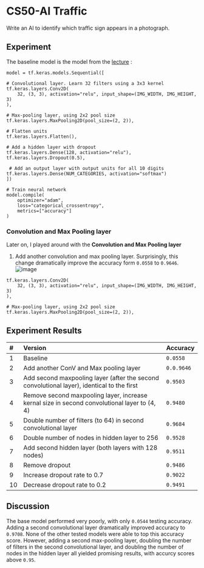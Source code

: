 # CS50-AI Traffic

Write an AI to identify which traffic sign appears in a photograph.

## Experiment
The baseline model is the model from the [lecture](https://cs50.harvard.edu/ai/2020/notes/5/#convolutional-neural-networks) : 
```
model = tf.keras.models.Sequential([

# Convolutional layer. Learn 32 filters using a 3x3 kernel
tf.keras.layers.Conv2D(
    32, (3, 3), activation="relu", input_shape=(IMG_WIDTH, IMG_HEIGHT, 3)
),

# Max-pooling layer, using 2x2 pool size
tf.keras.layers.MaxPooling2D(pool_size=(2, 2)),

# Flatten units
tf.keras.layers.Flatten(),

# Add a hidden layer with dropout
tf.keras.layers.Dense(128, activation="relu"),
tf.keras.layers.Dropout(0.5),

 # Add an output layer with output units for all 10 digits
tf.keras.layers.Dense(NUM_CATEGORIES, activation="softmax")
])

# Train neural network
model.compile(
    optimizer="adam",
    loss="categorical_crossentropy",
    metrics=["accuracy"]
)
```
### Convolution and Max Pooling layer
Later on, I played around with the **Convolution and Max Pooling layer** 
1. Add another convolution and max pooling layer. 
Surprisingly, this change dramatically improve the accuracy form `0.0558` to `0.9646`.
![image](https://user-images.githubusercontent.com/65888725/128693936-b2b2b9a7-f07f-402d-9ec9-98ef7df77af0.png)
```
tf.keras.layers.Conv2D(
    32, (3, 3), activation="relu", input_shape=(IMG_WIDTH, IMG_HEIGHT, 3)
),

# Max-pooling layer, using 2x2 pool size
tf.keras.layers.MaxPooling2D(pool_size=(2, 2)),
```




## Experiment Results

| #  | Version                                                                                      | Accuracy             |
| :--| :------------------------------------------------------------------------------------------- | :------------------- |
| 1  | Baseline                                                                                     | `0.0558`             |
| 2  | Add another ConV and Max pooling layer                                                       | `0.0.9646`           |
| 3  | Add second maxpooling layer (after the second convolutional layer), identical to the first   | `0.9503`             |
| 4  | Remove second maxpooling layer, increase kernal size in second convolutional layer to (4, 4) | `0.9480`             |
| 5  | Double number of filters (to 64) in second convolutional layer                               | `0.9684`             |
| 6  | Double number of nodes in hidden layer to 256                                                | `0.9528`             |
| 7  | Add second hidden layer (both layers with 128 nodes)                                         | `0.9511`             |
| 8  | Remove dropout                                                                               | `0.9486`             |
| 9  | Increase dropout rate to 0.7                                                                 | `0.9022`             |
| 10 | Decrease dropout rate to 0.2                                                                 | `0.9491`             |


## Discussion

The base model performed very poorly, with only `0.0544` testing accuracy. Adding a second convolutional layer dramatically improved accuracy to `0.9708`. None of the other tested models were able to top this accuracy score. However, adding a second max-pooling layer,  doubling the number of filters in the second convolutional layer, and doubling the number of nodes in the hidden layer all yielded promising results, with accurcy scores above `0.95`.

